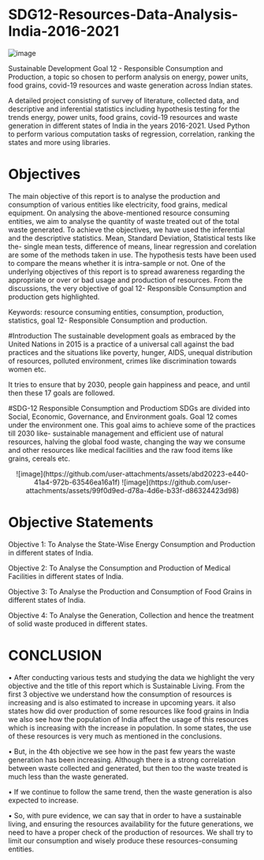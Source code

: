 #           SDG12-Resources-Data-Analysis-India-2016-2021
![image](https://github.com/user-attachments/assets/575c0411-cc2b-4688-92b9-ea04f533ebf8)

Sustainable Development Goal 12 - Responsible Consumption and Production, a topic so chosen to perform analysis on energy, power units, food grains,  covid-19 resources and waste generation across Indian states.

A detailed project consisting of survey of literature, collected data, and descriptive and inferential statistics including hypothesis testing for the trends energy, power units, food grains,  covid-19 resources and waste generation in different states of India in the years 2016-2021. 
Used Python to perform various computation tasks of regression, correlation, ranking the states and more using libraries.  


#              Objectives
The main objective of this report is to analyse the production and consumption of 
various entities like electricity, food grains, medical equipment. On analysing the 
above-mentioned resource consuming entities, we aim to analyse the quantity of 
waste treated out of the total waste generated. To achieve the objectives, we have 
used the inferential and the descriptive statistics. Mean, Standard Deviation, 
Statistical tests like the- single mean tests, difference of means, linear regression 
and corelation are some of the methods taken in use. The hypothesis tests have 
been used to compare the means whether it is intra-sample or not. One of the 
underlying objectives of this report is to spread awareness regarding the 
appropriate or over or bad usage and production of resources. From the 
discussions, the very objective of goal 12- Responsible Consumption and 
production gets highlighted. 

Keywords: resource consuming entities, consumption, production, statistics, goal 
12- Responsible Consumption and production. 

#Introduction
The sustainable development goals as embraced by the United Nations in 2015 is 
a practice of a universal call against the bad practices and the situations like 
poverty, hunger, AIDS, unequal distribution of resources, polluted environment, 
crimes like discrimination towards women etc. 

It tries to ensure that by 2030, people gain happiness and peace, and until then 
these 17 goals are followed. 

#SDG-12 Responsible Consumption and Productiom
SDGs are divided into Social, Economic, Governance, and Environment goals. 
Goal 12 comes under the environment one. 
This goal aims to achieve some of the practices till 2030 like- sustainable 
management and efficient use of natural resources, halving the global food waste, 
changing the way we consume and other resources like medical facilities and the 
raw food items like grains, cereals etc. 
<div align="center">
 ![image](https://github.com/user-attachments/assets/abd20223-e440-41a4-972b-63546ea16a1f)
 ![image](https://github.com/user-attachments/assets/99f0d9ed-d78a-4d6e-b33f-d86324423d98)
</div>

# Objective Statements
 
Objective 1: To Analyse the State-Wise Energy Consumption and Production in different states of India. 
 
Objective 2: To Analyse the Consumption and Production of Medical Facilities in different states of India. 
 
Objective 3: To Analyse the Production and Consumption of Food Grains in different states of India.
 
Objective 4: To Analyse the Generation, Collection and hence the treatment of solid waste produced in different states.

# CONCLUSION 
 
• After conducting various tests and studying the data we highlight the very 
objective and the title of this report which is Sustainable Living. From the first 3 
objective we understand how the consumption of resources is increasing and is 
also estimated to increase in upcoming years. it also states how did over 
production of some resources like food grains in India we also see how the 
population of India affect the usage of this resources which is increasing with the 
increase in population. In some states, the use of these resources is very much as 
mentioned in the conclusions. 
 
• But, in the 4th objective we see how in the past few years the waste generation has 
been increasing. Although there is a strong correlation between waste collected 
and generated, but then too the waste treated is much less than the waste 
generated.  
 
• If we continue to follow the same trend, then the waste generation is also expected 
to increase. 
 
• So, with pure evidence, we can say that in order to have a sustainable living, and 
ensuring the resources availability for the future generations, we need to have a 
proper check of the production of resources. We shall try to limit our consumption 
and wisely produce these resources-consuming entities. 
